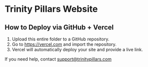 # Trinity Pillars Website

## How to Deploy via GitHub + Vercel

1. Upload this entire folder to a GitHub repository.
2. Go to https://vercel.com and import the repository.
3. Vercel will automatically deploy your site and provide a live link.

If you need help, contact support@trinitypillars.com
